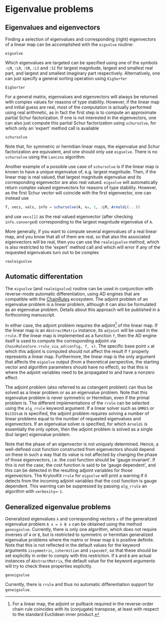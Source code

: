 # Eigenvalue problems

## Eigenvalues and eigenvectors
Finding a selection of eigenvalues and corresponding (right) eigenvectors of a linear map
can be accomplished with the `eigsolve` routine:
```@docs
eigsolve
```

Which eigenvalues are targeted can be specified using one of the symbols `:LM`, `:LR`,
`:SR`, `:LI` and `:SI` for largest magnitude, largest and smallest real part, and largest
and smallest imaginary part respectively. Alternatively, one can just specify a general
sorting operation using `EigSorter`
```@docs
EigSorter
```

For a general matrix, eigenvalues and eigenvectors will always be returned with complex
values for reasons of type stability. However, if the linear map and initial guess are
real, most of the computation is actually performed using real arithmetic, as in fact the
first step is to compute an approximate partial Schur factorization. If one is not
interested in the eigenvectors, one can also just compute this partial Schur factorization
using `schursolve`, for which only an 'expert' method call is available
```@docs
schursolve
```
Note that, for symmetric or hermitian linear maps, the eigenvalue and Schur factorization
are equivalent, and one should only use `eigsolve`. There is no `schursolve` using the `Lanczos` algorithm.

Another example of a possible use case of `schursolve` is if the linear map is known to have
a unique eigenvalue of, e.g. largest magnitude. Then, if the linear map is real valued, that
largest magnitude eigenvalue and its corresponding eigenvector are also real valued.
`eigsolve` will automatically return complex valued eigenvectors for reasons of type
stability. However, as the first Schur vector will coincide with the first eigenvector, one
can instead use
```julia
T, vecs, vals, info = schursolve(A, x⁠₀, 1, :LM, Arnoldi(...))
```
and use `vecs[1]` as the real valued eigenvector (after checking `info.converged`)
corresponding to the largest magnitude eigenvalue of `A`.

More generally, if you want to compute several eigenvalues of a real linear map, and you know
that all of them are real, so that also the associated eigenvectors will be real, then you
can use the `realeigsolve` method, which is also restricted to the 'expert' method call and
which will error if any of the requested eigenvalues turn out to be complex
```@docs
realeigsolve
```

## Automatic differentation

The `eigsolve` (and `realeigsolve`) routine can be used in conjunction with reverse-mode automatic 
differentiation, using AD engines that are compatible with the [ChainRules](https://juliadiff.org/ChainRulesCore.jl/dev/)
ecosystem. The adjoint problem of an eigenvalue problem is a linear problem, although it can also
be formulated as an eigenvalue problem. Details about this approach will be published in a
forthcoming manuscript.

In either case, the adjoint problem requires the adjoint[^1] of the linear map. If the linear map is
an `AbstractMatrix` instance, its `adjoint` will be used in the `rrule`. If the linear map is implemented 
as a function `f`, then the AD engine itself is used to compute the corresponding adjoint via 
`ChainRulesCore.rrule_via_ad(config, f, x)`. The specific base point `x` at which this adjoint is
computed should not affect the result if `f` properly represents a linear map. Furthermore, the linear
map is the only argument that affects the `eigsolve` output (from a theoretical perspective, the
starting vector and algorithm parameters should have no effect), so that this is where the adjoint 
variables need to be propagated to and have a nonzero effect.

The adjoint problem (also referred to as cotangent problem) can thus be solved as a linear problem
or as an eigenvalue problem. Note that this eigenvalue problem is never symmetric or Hermitian,
even if the primal problem is. The different implementations of the `rrule` can be selected using
the `alg_rrule` keyword argument. If a linear solver such as `GMRES` or `BiCGStab` is specified,
the adjoint problem requires solving a number of linear problems equal to the number of requested
eigenvalues and eigenvectors. If an eigenvalue solver is specified, for which `Arnoldi` is essentially
the only option, then the adjoint problem is solved as a single (but larger) eigenvalue problem.

Note that the phase of an eigenvector is not uniquely determined. Hence, a well-defined cost function
constructed from eigenvectors should depend on these in such a way that its value is not affected
by changing the phase of those eigenvectors, i.e. the cost function should be 'gauge invariant'.
If this is not the case, the cost function is said to be 'gauge dependent', and this can be detected
in the resulting adjoint variables for those eigenvectors. The KrylovKit `rrule` for `eigsolve`
will print a warning if it detects from the incoming adjoint variables that the cost function is gauge
dependent. This warning can be suppressed by passing `alg_rrule` an algorithm with `verbosity=-1`.

## Generalized eigenvalue problems

Generalized eigenvalues `λ` and corresponding vectors `x` of the generalized eigenvalue
problem ``A x = λ B x`` can be obtained using the method `geneigsolve`. Currently, there is
only one algorithm, which does not require inverses of `A` or `B`, but is restricted to
symmetric or hermitian generalized eigenvalue problems where the matrix or linear map `B`
is positive definite. Note that this is not reflected in the default values for the keyword
arguments `issymmetric`, `ishermitian` and `isposdef`, so that these should be set
explicitly in order to comply with this restriction. If `A` and `B` are actual instances of
`AbstractMatrix`, the default value for the keyword arguments will try to check these
properties explicitly.

```@docs
geneigsolve
```

Currently, there is `rrule` and thus no automatic differentiation support for `geneigsolve`.

[^1]: For a linear map, the adjoint or pullback required in the reverse-order chain rule coincides
with its (conjugate) transpose, at least with respect to the standard Euclidean inner product.
